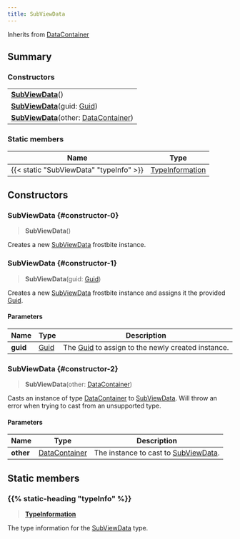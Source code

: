 ```yaml
---
title: SubViewData
---
```


Inherits from [DataContainer](/vext/ref/shared/type/datacontainer)

## Summary

### Constructors

|  |
| --- |
| **[SubViewData](#constructor-0)**() |
| **[SubViewData](#constructor-1)**(guid: [Guid](/vext/ref/shared/type/guid)) |
| **[SubViewData](#constructor-2)**(other: [DataContainer](/vext/ref/shared/type/datacontainer)) |

### Static members

| Name | Type |
| ---- | ---- |
| {{< static "SubViewData" "typeInfo" >}} | [TypeInformation](/vext/ref/shared/type/typeinformation) |

## Constructors

### SubViewData {#constructor-0}

> **SubViewData**()

Creates a new [SubViewData](/vext/ref/fb/subviewdata) frostbite instance.

### SubViewData {#constructor-1}

> **SubViewData**(guid: [Guid](/vext/ref/shared/type/guid))

Creates a new [SubViewData](/vext/ref/fb/subviewdata) frostbite instance and assigns it the provided [Guid](/vext/ref/shared/type/guid).

#### Parameters

| Name | Type | Description |
| ---- | ---- | ----------- |
| **guid** | [Guid](/vext/ref/shared/type/guid) | The [Guid](/vext/ref/shared/type/guid) to assign to the newly created instance. |

### SubViewData {#constructor-2}

> **SubViewData**(other: [DataContainer](/vext/ref/shared/type/datacontainer))

Casts an instance of type [DataContainer](/vext/ref/shared/type/datacontainer) to [SubViewData](/vext/ref/fb/subviewdata). Will throw an error when trying to cast from an unsupported type.

#### Parameters

| Name | Type | Description |
| ---- | ---- | ----------- |
| **other** | [DataContainer](/vext/ref/shared/type/datacontainer) | The instance to cast to [SubViewData](/vext/ref/fb/subviewdata). |

## Static members

### {{% static-heading "typeInfo" %}}

> **[TypeInformation](/vext/ref/shared/type/typeinformation)**

The type information for the [SubViewData](/vext/ref/fb/subviewdata) type.

